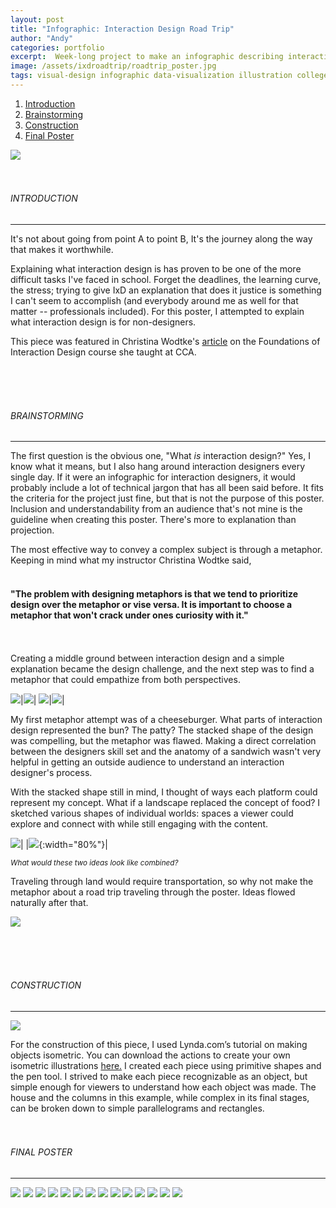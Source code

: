 ```yaml
---
layout: post
title: "Infographic: Interaction Design Road Trip"
author: "Andy"
categories: portfolio
excerpt:  Week-long project to make an infographic describing interaction design. Made in my Sophomore year of college.
image: /assets/ixdroadtrip/roadtrip_poster.jpg
tags: visual-design infographic data-visualization illustration college
---
```




1. [Introduction](#introduction)
2. [Brainstorming](#brainstorming)
3. [Construction](#con)
4. [Final Poster](#final-poster)

![](/assets/ixdroadtrip/roadtrip_poster.jpg)
<br>
<br>
<br>

<a name="introduction"></a>
###### INTRODUCTION
---

It's not about going from point A to point B, It's the journey along the way that makes it worthwhile.

Explaining what interaction design is has proven to be one of the more difficult tasks I've faced in school. Forget the deadlines, the learning curve, the stress; trying to give IxD an explanation that does it justice is something I can't seem to accomplish (and everybody around me as well for that matter -- professionals included). For this poster, I attempted to explain what interaction design is for non-designers.

This piece was featured in Christina Wodtke's [article](https://medium.com/@cwodtke/foundations-of-interaction-design-2cd31c2c4d8e) on the Foundations of Interaction Design course she taught at CCA.

<br>
<br>
<br>

<a name="brainstorming"></a>
###### BRAINSTORMING
---

The first question is the obvious one, "What *is* interaction design?" Yes, I know what it means, but I also hang around interaction designers every single day. If it were an infographic for interaction designers, it would probably include a lot of technical jargon that has all been said before. It fits the criteria for the project just fine, but that is not the purpose of this poster. Inclusion and understandability from an audience that's not mine is the guideline when creating this poster. There's more to explanation than projection.


The most effective way to convey a complex subject is through a metaphor. Keeping in mind what my instructor Christina Wodtke said,
<br>
<br>
#### "The problem with designing metaphors is that we tend to prioritize design over the metaphor or vise versa. It is important to choose a metaphor that won't crack under ones curiosity with it."
<Br>
<br>
Creating a middle ground between interaction design and a simple explanation became the design challenge, and the next step was to find a metaphor that could empathize from both perspectives.

![](/assets/ixdroadtrip/roadtrip_sketch1.png)|![](/assets/ixdroadtrip/roadtrip_sketch2.png)|
![](/assets/ixdroadtrip/roadtrip_sketch3.png)|![](/assets/ixdroadtrip/roadtrip_sketch4.png)|

My first metaphor attempt was of a cheeseburger. What parts of interaction design represented the bun? The patty? The stacked shape of the design was compelling, but the metaphor was flawed. Making a direct correlation between the designers skill set and the anatomy of a sandwich wasn't very helpful in getting an outside audience to understand an interaction designer's process.

With the stacked shape still in mind, I thought of ways each platform could represent my concept. What if a landscape replaced the concept of food? I sketched various shapes of individual worlds: spaces a viewer could explore and connect with while still engaging with the content.

![](/assets/ixdroadtrip/roadtrip_hamburger.png)| |![](/assets/ixdroadtrip/roadtrip_land.png){:width="80%"}|

<small>*What would these two ideas look like combined?*</small>

Traveling through land would require transportation, so why not make the metaphor about a road trip traveling through the poster. Ideas flowed naturally after that.

![](/assets/ixdroadtrip/roadtrip_stacked.png)

<br>
<br>
<br>

<a name="con"></a>
###### CONSTRUCTION
---

![](/assets/ixdroadtrip/roadtrip_construction.png)

For the construction of this piece, I used Lynda.com’s tutorial on making objects isometric. You can download the actions to create your own isometric illustrations [here.](/assets/ixdroadtrip/isometric_actions.aia)  I created each piece using primitive shapes and the pen tool. I strived to make each piece recognizable as an object, but simple enough for viewers to understand how each object was made. The house and the columns in this example, while complex in its final stages, can be broken down to simple parallelograms and rectangles.
<br>
<br>
<br>

<a name="final-poster"></a>
###### FINAL POSTER
---

![](/assets/ixdroadtrip/roadtrip_context.jpg)
![](/assets/ixdroadtrip/roadtrip_detail1.jpg)
![](/assets/ixdroadtrip/roadtrip_detail2.png)
![](/assets/ixdroadtrip/roadtrip_detail3.jpg)
![](/assets/ixdroadtrip/roadtrip_detail4.png)
![](/assets/ixdroadtrip/roadtrip_detail5.jpg)
![](/assets/ixdroadtrip/roadtrip_detail6.jpg)
![](/assets/ixdroadtrip/roadtrip_detail7.png)
![](/assets/ixdroadtrip/roadtrip_detail8.jpg)
![](/assets/ixdroadtrip/rt2.jpg)
![](/assets/ixdroadtrip/rt3.jpg)
![](/assets/ixdroadtrip/rt4.jpg)
![](/assets/ixdroadtrip/rt5.jpg)
![](/assets/ixdroadtrip/rt6.jpg)
